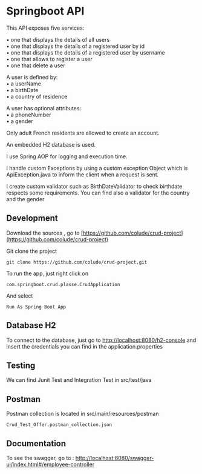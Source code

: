 # Springboot API

This API exposes five services: 

•  one that displays the details of all users  
•  one that displays the details of a registered user by id   
•  one that displays the details of a registered user by username  
•  one that allows to register a user   
•  one that delete a user   



A user is defined by:   
•  a userName   
•  a birthDate   
•  a country of residence   

A user has optional attributes:   
•  a phoneNumber     
•  a gender  


Only adult French residents are allowed to create an account.

An embedded H2 database is used. 

I use Spring AOP for logging and execution time.

I handle custom Exceptions by using a custom exception Object which is ApiException.java to inform the client when a request is sent.

I create custom validator such as BirthDateValidator to check birthdate respects some requirements. You can find also a validator for the country and the gender



## Development

Download the sources , go to [https://github.com/colude/crud-project](https://github.com/colude/crud-project)


Git clone the project

```
git clone https://github.com/colude/crud-project.git
```

To run the app, just right click on  

```
com.springboot.crud.plasse.CrudApplication
```

And select 

```
Run As Spring Boot App
```

## Database H2

To connect to the database, just go to [http://localhost:8080/h2-console](http://localhost:8080/h2-console) and insert the credentials you can find in the application.properties


## Testing

We can find Junit Test and Integration Test in src/test/java


## Postman

Postman collection is located in src/main/resources/postman


```
Crud_Test_Offer.postman_collection.json
```


## Documentation


To see the swagger, go to : [http://localhost:8080/swagger-ui/index.html#/employee-controller](http://localhost:8080/swagger-ui/index.html#/employee-controller)